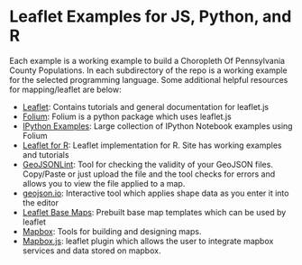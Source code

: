 # Leaflet Examples for JS, Python, and R
Each example is a working example to build a Choropleth Of Pennsylvania County Populations. 
In each subdirectory of the repo is a working example for the selected programming language. 
Some additional helpful resources for mapping/leaflet are below:
* [Leaflet](http://leafletjs.com/): Contains tutorials and general documentation for leaflet.js
* [Folium](https://folium.readthedocs.io/en/latest/): Folium is a python package which uses leaflet.js
* [IPython Examples](http://nbviewer.jupyter.org/github/python-visualization/folium/tree/master/examples/): Large collection of IPython Notebook examples using Folium
* [Leaflet for R](https://rstudio.github.io/leaflet/): Leaflet implementation for R. Site has working examples and tutorials
* [GeoJSONLint](http://geojsonlint.com/): Tool for checking the validity of your GeoJSON files. Copy/Paste or just upload the file and the tool checks for errors and allows you to view the file applied to a map.
* [geojson.io](http://geojson.io/): Interactive tool which applies shape data as you enter it into the editor
* [Leaflet Base Maps](https://leaflet-extras.github.io/leaflet-providers/preview/): Prebuilt base map templates which can be used by leaflet
* [Mapbox](https://www.mapbox.com/): Tools for building and designing maps.
* [Mapbox.js](https://www.mapbox.com/help/mapboxjs-a-leaflet-plugin/): leaflet plugin which allows the user to integrate mapbox services and data stored on mapbox. 
